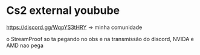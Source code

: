 # Cs2 external youbube
https://discord.gg/WqpYS3tHRY -> minha comunidade

o StreamProof so ta pegando no obs e na transmissão do discord, NVIDA e AMD nao pega
